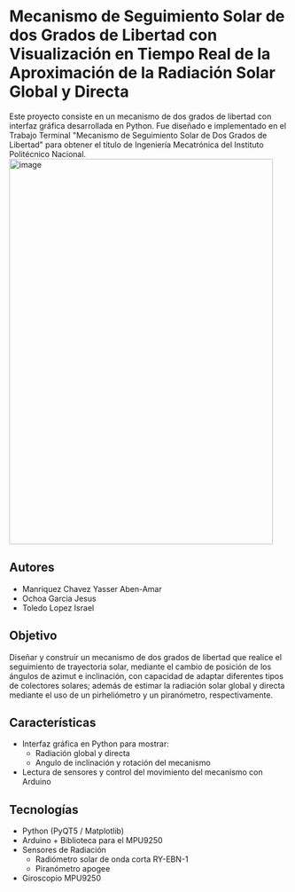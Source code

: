 # Mecanismo de Seguimiento Solar de dos Grados de Libertad con Visualización en Tiempo Real de la Aproximación de la Radiación Solar Global y Directa
Este proyecto consiste en un mecanismo de dos grados de libertad con interfaz gráfica desarrollada en Python. Fue diseñado e implementado en el Trabajo Terminal "Mecanismo de Seguimiento Solar de Dos Grados de Libertad" para obtener el título de Ingeniería Mecatrónica del Instituto Politécnico Nacional.
<img width="476" height="695" alt="image" src="https://github.com/user-attachments/assets/322d3d1c-2609-402d-bde2-145f2fc741da" />


## Autores
- Manriquez Chavez Yasser Aben-Amar
- Ochoa Garcia Jesus
- Toledo Lopez Israel

## Objetivo
Diseñar y construir un mecanismo de dos grados de libertad que realice el seguimiento de trayectoria solar, mediante el cambio de posición de los ángulos de azimut e inclinación, con capacidad de adaptar diferentes tipos de colectores solares; además de estimar la radiación solar global y directa mediante el uso de un pirheliómetro y un piranómetro, respectivamente.

## Características
- Interfaz gráfica en Python para mostrar:
  - Radiación global y directa
  - Angulo de inclinación y rotación del mecanismo
- Lectura de sensores y control del movimiento del mecanismo con Arduino

## Tecnologías
- Python (PyQT5 / Matplotlib)
- Arduino + Biblioteca para el MPU9250
- Sensores de Radiación
  - Radiómetro solar de onda corta RY-EBN-1
  - Piranómetro apogee
- Giroscopio MPU9250

